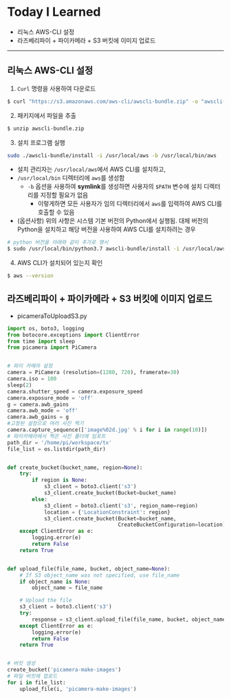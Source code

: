 # Today I Learned

* 리눅스 AWS-CLI 설정
* 라즈베리파이 + 파이카메라 + S3 버킷에 이미지 업로드

---

## 리눅스 AWS-CLI 설정

1. `Curl` 명령을 사용하여 다운로드

```bash
$ curl "https://s3.amazonaws.com/aws-cli/awscli-bundle.zip" -o "awscli-bundle.zip"
```

2. 패키지에서 파일을 추출

```bash
$ unzip awscli-bundle.zip
```

3. 설치 프로그램 실행

```bash
sudo ./awscli-bundle/install -i /usr/local/aws -b /usr/local/bin/aws
```

* 설치 관리자는 `/usr/local/aws`에서 AWS CLI를 설치하고,
* `/usr/local/bin` 디렉터리에 `aws`를 생성함
  * `-b` 옵션을 사용하여 **symlink**를 생성하면 사용자의 `$PATH` 변수에 설치 디렉터리를 지정할 필요가 없음
    * 이렇게하면 모든 사용자가 임의 디렉터리에서 `aws`를 입력하여 AWS CLI를 호출할 수 있음
* (옵션사항) 위의 사항은 시스템 기본 버전의 Python에서 실행됨. 대체 버전의 Python을 설치하고 해당 버전을 사용하여 AWS CLI를 설치하려는 경우

```bash
# python 버전을 아래와 같이 추가로 명시
$ sudo /usr/local/bin/python3.7 awscli-bundle/install -i /usr/local/aws -b /usr/local/bin/aws
```

4. AWS CLI가 설치되어 있는지 확인

```bash
$ aws --version
```



## 라즈베리파이 + 파이카메라 + S3 버킷에 이미지 업로드

* picameraToUploadS3.py

```python
import os, boto3, logging
from botocore.exceptions import ClientError
from time import sleep
from picamera import PiCamera


# 파이 카메라 설정
camera = PiCamera (resolution=(1280, 720), framerate=30)
camera.iso = 100
sleep(2)
camera.shutter_speed = camera.exposure_speed
camera.exposure_mode = 'off'
g = camera.awb_gains
camera.awb_mode = 'off'
camera.awb_gains = g
#고정된 설정으로 여러 사진 찍기
camera.capture_sequence(['image%02d.jpg' % i for i in range(10)])
# 파이카메라에서 찍은 사진 폴더에 임포트
path_dir = '/home/pi/workspace/tx'
file_list = os.listdir(path_dir)


def create_bucket(bucket_name, region=None):
    try:
        if region is None:
            s3_client = boto3.client('s3')            
            s3_client.create_bucket(Bucket=bucket_name)
        else:
            s3_client = boto3.client('s3', region_name=region)
            location = {'LocationConstraint': region}
            s3_client.create_bucket(Bucket=bucket_name,
                                    CreateBucketConfiguration=location)
    except ClientError as e:
        logging.error(e)
        return False
    return True


def upload_file(file_name, bucket, object_name=None):
    # If S3 object_name was not specified, use file_name
    if object_name is None:
        object_name = file_name

    # Upload the file
    s3_client = boto3.client('s3')
    try:
        response = s3_client.upload_file(file_name, bucket, object_name)
    except ClientError as e:
        logging.error(e)
        return False
    return True


# 버킷 생성
create_bucket('picamera-make-images')
# 파일 버킷에 업로드
for i in file_list:
    upload_file(i, 'picamera-make-images')

```

